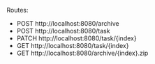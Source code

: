 Routes:
- POST http://localhost:8080/archive
- POST http://localhost:8080/task
- PATCH http://localhost:8080/task/{index}
- GET http://localhost:8080/task/{index}
- GET http://localhost:8080/archive/{index}.zip
